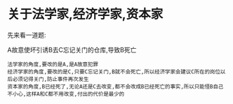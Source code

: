 # 关于法学家,经济学家,资本家

先来看一道题:

A故意使坏引诱B去C忘记关门的仓库,导致B死亡

```
法学家的角度,要改的是A,是A故意犯罪
经济学家的角度,要改的是C,只要C忘记关门,B就不会死亡,所以经济学家会建议C所在的岗位以后必须记得关门,防止事件再次发生
资本家的角度,B已经死了,无论A还是C去改变,都不会改成B已经死亡的事实,所以只能怪B自己不小心,这样A和C都不用改变,付出的代价是最少的
```
